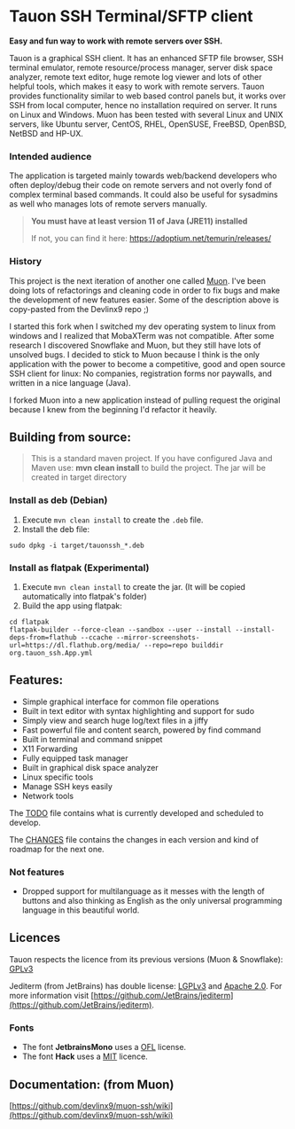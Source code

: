 # Tauon SSH Terminal/SFTP client

**Easy and fun way to work with remote servers over SSH.**

Tauon is a graphical SSH client.
It has an enhanced SFTP file browser, SSH terminal emulator, remote resource/process manager, 
server disk space analyzer, remote text editor, huge remote log viewer and lots of other helpful tools, 
which makes it easy to work with remote servers. 
Tauon provides functionality similar to web based control panels but, it works over SSH from local computer, 
hence no installation required on server. It runs on Linux and Windows.
Muon has been tested with several Linux and UNIX servers, like Ubuntu server, CentOS, RHEL, OpenSUSE, FreeBSD, OpenBSD, NetBSD and HP-UX.

### Intended audience
The application is targeted mainly towards web/backend developers who often deploy/debug 
their code on remote servers and not overly fond of complex terminal based commands. 
It could also be useful for sysadmins as well who manages lots of remote servers manually.

> __You must have at least version 11 of Java (JRE11) installed__
>
> If not, you can find it here: https://adoptium.net/temurin/releases/

### History

This project is the next iteration of another one called [Muon](https://github.com/devlinx9/muon-ssh).
I've been doing lots of refactorings and cleaning code in order to fix bugs and make the development of new features easier.
Some of the description above is copy-pasted from the Devlinx9 repo ;)

I started this fork when I switched my dev operating system to linux from windows and I realized that MobaXTerm was not compatible.
After some research I discovered Snowflake and Muon, but they still have lots of unsolved bugs. I decided to stick to Muon
because I think is the only application with the power to become a competitive, good and open source SSH client for linux: 
No companies, registration forms nor paywalls, and written in a nice language (Java).

I forked Muon into a new application instead of pulling request the original 
because I knew from the beginning I'd refactor it heavily.

## Building from source:

> This is a standard maven project. If you have configured Java and Maven use: 
> <b>mvn clean install</b> to build the project.
> The jar will be created in target directory

### Install as deb (Debian)

1. Execute `mvn clean install` to create the `.deb` file.
2. Install the deb file:
```shell
sudo dpkg -i target/tauonssh_*.deb
```

### Install as flatpak (Experimental)

1. Execute `mvn clean install` to create the jar. (It will be copied automatically into flatpak's folder)
2. Build the app using flatpak:
```shell
cd flatpak
flatpak-builder --force-clean --sandbox --user --install --install-deps-from=flathub --ccache --mirror-screenshots-url=https://dl.flathub.org/media/ --repo=repo builddir org.tauon_ssh.App.yml 
```

## Features:

* Simple graphical interface for common file operations
* Built in text editor with syntax highlighting and support for sudo
* Simply view and search huge log/text files in a jiffy
* Fast powerful file and content search, powered by find command
* Built in terminal and command snippet
* X11 Forwarding
* Fully equipped task manager
* Built in graphical disk space analyzer
* Linux specific tools
* Manage SSH keys easily
* Network tools

The [TODO](TODO.md) file contains what is currently developed and scheduled to develop.

The [CHANGES](CHANGES.md) file contains the changes in each version and kind of roadmap for the next one.

### Not features

* Dropped support for multilanguage as it messes with the length of buttons and also thinking as English as the only universal programming language in this beautiful world.

## Licences

Tauon respects the licence from its previous versions (Muon & Snowflake): [GPLv3](/LICENSE)

Jediterm (from JetBrains) has double license: [LGPLv3](https://github.com/achiikun/jediterm/blob/master/LICENSE-LGPLv3.txt) and [Apache 2.0](https://github.com/achiikun/jediterm/blob/master/LICENSE-APACHE-2.0.txt).
For more information visit [https://github.com/JetBrains/jediterm](https://github.com/JetBrains/jediterm).

### Fonts

- The font **JetbrainsMono** uses a [OFL](https://github.com/JetBrains/JetBrainsMono/blob/master/OFL.txt) license.
- The font **Hack** uses a [MIT](https://github.com/source-foundry/Hack/blob/master/LICENSE.md) licence.

## Documentation: (from Muon)</h2>

[https://github.com/devlinx9/muon-ssh/wiki](https://github.com/devlinx9/muon-ssh/wiki)
